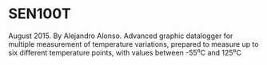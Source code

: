 # SEN100T
 August 2015. By Alejandro Alonso. Advanced graphic datalogger for multiple measurement of temperature variations, prepared to measure up to six different temperature points, with values between -55⁰C and 125⁰C
